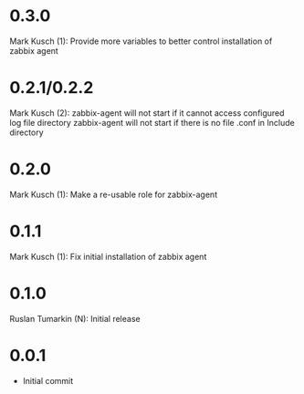 # 0.3.0

Mark Kusch (1):
      Provide more variables to better control installation of zabbix agent

# 0.2.1/0.2.2

Mark Kusch (2):
      zabbix-agent will not start if it cannot access configured log file directory
      zabbix-agent will not start if there is no file .conf in Include directory

# 0.2.0

Mark Kusch (1):
      Make a re-usable role for zabbix-agent

# 0.1.1

Mark Kusch (1):
      Fix initial installation of zabbix agent

# 0.1.0

Ruslan Tumarkin (N):
      Initial release

# 0.0.1

* Initial commit


<!-- vim: set nofen ts=4 sw=4 et: -->
